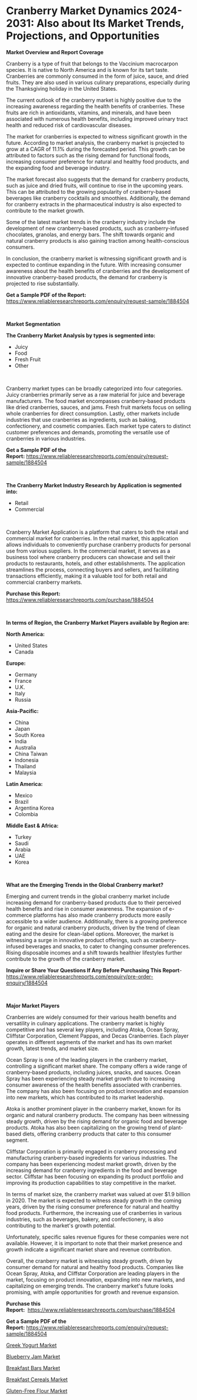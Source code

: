 <p><h1>Cranberry Market Dynamics 2024-2031: Also about Its Market Trends, Projections, and Opportunities</h1></p><p><strong>Market Overview and Report Coverage</strong></p>
<p><p>Cranberry is a type of fruit that belongs to the Vaccinium macrocarpon species. It is native to North America and is known for its tart taste. Cranberries are commonly consumed in the form of juice, sauce, and dried fruits. They are also used in various culinary preparations, especially during the Thanksgiving holiday in the United States.</p><p>The current outlook of the cranberry market is highly positive due to the increasing awareness regarding the health benefits of cranberries. These fruits are rich in antioxidants, vitamins, and minerals, and have been associated with numerous health benefits, including improved urinary tract health and reduced risk of cardiovascular diseases.</p><p>The market for cranberries is expected to witness significant growth in the future. According to market analysis, the cranberry market is projected to grow at a CAGR of 11.1% during the forecasted period. This growth can be attributed to factors such as the rising demand for functional foods, increasing consumer preference for natural and healthy food products, and the expanding food and beverage industry.</p><p>The market forecast also suggests that the demand for cranberry products, such as juice and dried fruits, will continue to rise in the upcoming years. This can be attributed to the growing popularity of cranberry-based beverages like cranberry cocktails and smoothies. Additionally, the demand for cranberry extracts in the pharmaceutical industry is also expected to contribute to the market growth.</p><p>Some of the latest market trends in the cranberry industry include the development of new cranberry-based products, such as cranberry-infused chocolates, granolas, and energy bars. The shift towards organic and natural cranberry products is also gaining traction among health-conscious consumers.</p><p>In conclusion, the cranberry market is witnessing significant growth and is expected to continue expanding in the future. With increasing consumer awareness about the health benefits of cranberries and the development of innovative cranberry-based products, the demand for cranberry is projected to rise substantially.</p></p>
<p><strong>Get a Sample PDF of the Report:</strong> <a href="https://www.reliableresearchreports.com/enquiry/request-sample/1884504">https://www.reliableresearchreports.com/enquiry/request-sample/1884504</a></p>
<p>&nbsp;</p>
<p><strong>Market Segmentation</strong></p>
<p><strong>The Cranberry Market Analysis by types is segmented into:</strong></p>
<p><ul><li>Juicy</li><li>Food</li><li>Fresh Fruit</li><li>Other</li></ul></p>
<p>&nbsp;</p>
<p><p>Cranberry market types can be broadly categorized into four categories. Juicy cranberries primarily serve as a raw material for juice and beverage manufacturers. The food market encompasses cranberry-based products like dried cranberries, sauces, and jams. Fresh fruit markets focus on selling whole cranberries for direct consumption. Lastly, other markets include industries that use cranberries as ingredients, such as baking, confectionery, and cosmetic companies. Each market type caters to distinct customer preferences and demands, promoting the versatile use of cranberries in various industries.</p></p>
<p><strong>Get a Sample PDF of the Report:</strong>&nbsp;<a href="https://www.reliableresearchreports.com/enquiry/request-sample/1884504">https://www.reliableresearchreports.com/enquiry/request-sample/1884504</a></p>
<p>&nbsp;</p>
<p><strong>The Cranberry Market Industry Research by Application is segmented into:</strong></p>
<p><ul><li>Retail</li><li>Commercial</li></ul></p>
<p>&nbsp;</p>
<p><p>Cranberry Market Application is a platform that caters to both the retail and commercial market for cranberries. In the retail market, this application allows individuals to conveniently purchase cranberry products for personal use from various suppliers. In the commercial market, it serves as a business tool where cranberry producers can showcase and sell their products to restaurants, hotels, and other establishments. The application streamlines the process, connecting buyers and sellers, and facilitating transactions efficiently, making it a valuable tool for both retail and commercial cranberry markets.</p></p>
<p><strong>Purchase this Report:</strong>&nbsp; <a href="https://www.reliableresearchreports.com/purchase/1884504">https://www.reliableresearchreports.com/purchase/1884504</a></p>
<p>&nbsp;</p>
<p><strong>In terms of Region, the Cranberry Market Players available by Region are:</strong></p>
<p>
    <p> <strong> North America: </strong>
        <ul>
            <li>United States</li>
            <li>Canada</li>
        </ul>
        </p> 
    <p> <strong> Europe: </strong>
        <ul>
            <li>Germany</li>
            <li>France</li>
            <li>U.K.</li>
            <li>Italy</li>
            <li>Russia</li>
        </ul>
        </p> 
    <p> <strong> Asia-Pacific: </strong>
        <ul>
            <li>China</li>
            <li>Japan</li>
            <li>South Korea</li>
            <li>India</li>
            <li>Australia</li>
            <li>China Taiwan</li>
            <li>Indonesia</li>
            <li>Thailand</li>
            <li>Malaysia</li>
        </ul>
        </p> 
    <p> <strong> Latin America: </strong>
        <ul>
            <li>Mexico</li>
            <li>Brazil</li>
            <li>Argentina Korea</li>
            <li>Colombia</li>
        </ul>
        </p> 
    <p> <strong> Middle East & Africa: </strong>
        <ul>
            <li>Turkey</li>
            <li>Saudi</li>
            <li>Arabia</li>
            <li>UAE</li>
            <li>Korea</li>
        </ul>
    </p>
    </p>
<p>&nbsp;</p>
<p><strong>What are the Emerging Trends in the Global Cranberry market?</strong></p>
<p><p>Emerging and current trends in the global cranberry market include increasing demand for cranberry-based products due to their perceived health benefits and rise in consumer awareness. The expansion of e-commerce platforms has also made cranberry products more easily accessible to a wider audience. Additionally, there is a growing preference for organic and natural cranberry products, driven by the trend of clean eating and the desire for clean-label options. Moreover, the market is witnessing a surge in innovative product offerings, such as cranberry-infused beverages and snacks, to cater to changing consumer preferences. Rising disposable incomes and a shift towards healthier lifestyles further contribute to the growth of the cranberry market.</p></p>
<p><strong>Inquire or Share Your Questions If Any Before Purchasing This Report</strong>- <a href="https://www.reliableresearchreports.com/enquiry/pre-order-enquiry/1884504">https://www.reliableresearchreports.com/enquiry/pre-order-enquiry/1884504</a></p>
<p>&nbsp;</p>
<p><strong>Major Market Players</strong></p>
<p><p>Cranberries are widely consumed for their various health benefits and versatility in culinary applications. The cranberry market is highly competitive and has several key players, including Atoka, Ocean Spray, Cliffstar Corporation, Clement Pappas, and Decas Cranberries. Each player operates in different segments of the market and has its own market growth, latest trends, and market size.</p><p>Ocean Spray is one of the leading players in the cranberry market, controlling a significant market share. The company offers a wide range of cranberry-based products, including juices, snacks, and sauces. Ocean Spray has been experiencing steady market growth due to increasing consumer awareness of the health benefits associated with cranberries. The company has also been focusing on product innovation and expansion into new markets, which has contributed to its market leadership.</p><p>Atoka is another prominent player in the cranberry market, known for its organic and natural cranberry products. The company has been witnessing steady growth, driven by the rising demand for organic food and beverage products. Atoka has also been capitalizing on the growing trend of plant-based diets, offering cranberry products that cater to this consumer segment.</p><p>Cliffstar Corporation is primarily engaged in cranberry processing and manufacturing cranberry-based ingredients for various industries. The company has been experiencing modest market growth, driven by the increasing demand for cranberry ingredients in the food and beverage sector. Cliffstar has been focusing on expanding its product portfolio and improving its production capabilities to stay competitive in the market.</p><p>In terms of market size, the cranberry market was valued at over $1.9 billion in 2020. The market is expected to witness steady growth in the coming years, driven by the rising consumer preference for natural and healthy food products. Furthermore, the increasing use of cranberries in various industries, such as beverages, bakery, and confectionery, is also contributing to the market's growth potential.</p><p>Unfortunately, specific sales revenue figures for these companies were not available. However, it is important to note that their market presence and growth indicate a significant market share and revenue contribution.</p><p>Overall, the cranberry market is witnessing steady growth, driven by consumer demand for natural and healthy food products. Companies like Ocean Spray, Atoka, and Cliffstar Corporation are leading players in the market, focusing on product innovation, expanding into new markets, and capitalizing on emerging trends. The cranberry market's future looks promising, with ample opportunities for growth and revenue expansion.</p></p>
<p><strong>Purchase this Report:</strong>&nbsp;&nbsp;<a href="https://www.reliableresearchreports.com/purchase/1884504">https://www.reliableresearchreports.com/purchase/1884504</a></p>
<p></p>
<p><strong>Get a Sample PDF of the Report:</strong>&nbsp;<a href="https://www.reliableresearchreports.com/enquiry/request-sample/1884504">https://www.reliableresearchreports.com/enquiry/request-sample/1884504</a></p>
<p><p><a href="https://github.com/RoccoManning/Market-Research-Report-List-3/blob/main/greek-yogurt-market.md">Greek Yogurt Market</a></p><p><a href="https://github.com/CliffMedina6/Market-Research-Report-List-2/blob/main/blueberry-jam-market.md">Blueberry Jam Market</a></p><p><a href="https://github.com/GroverBarry/Market-Research-Report-List-3/blob/main/breakfast-bars-market.md">Breakfast Bars Market</a></p><p><a href="https://github.com/RickHolmes3/Market-Research-Report-List-2/blob/main/breakfast-cereals-market.md">Breakfast Cereals Market</a></p><p><a href="https://github.com/NorbertYates/Market-Research-Report-List-3/blob/main/gluten-free-flour-market.md">Gluten-Free Flour Market</a></p></p>